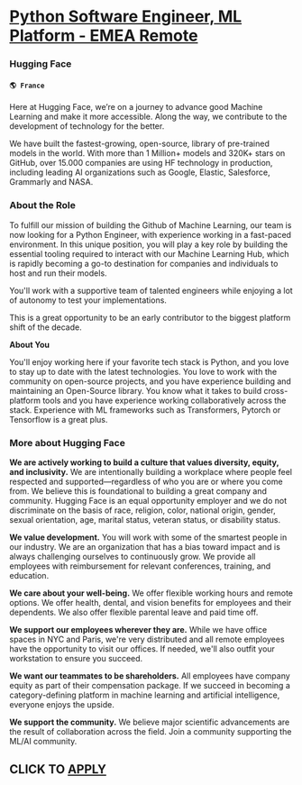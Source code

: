 # [Python Software Engineer, ML Platform - EMEA Remote](https://www.remotewlb.com/apply/python-software-engineer-ml-platform-emea-remote-71373)  
### Hugging Face  
#### `🌎 France`  

Here at Hugging Face, we’re on a journey to advance good Machine Learning and make it more accessible. Along the way, we contribute to the development of technology for the better.

We have built the fastest-growing, open-source, library of pre-trained models in the world. With more than 1 Million+ models and 320K+ stars on GitHub, over 15.000 companies are using HF technology in production, including leading AI organizations such as Google, Elastic, Salesforce, Grammarly and NASA.

### About the Role

To fulfill our mission of building the Github of Machine Learning, our team is now looking for a Python Engineer, with experience working in a fast-paced environment. In this unique position, you will play a key role by building the essential tooling required to interact with our Machine Learning Hub, which is rapidly becoming a go-to destination for companies and individuals to host and run their models.

You'll work with a supportive team of talented engineers while enjoying a lot of autonomy to test your implementations.

This is a great opportunity to be an early contributor to the biggest platform shift of the decade.

**About You**

You'll enjoy working here if your favorite tech stack is Python, and you love to stay up to date with the latest technologies. You love to work with the community on open-source projects, and you have experience building and maintaining an Open-Source library. You know what it takes to build cross-platform tools and you have experience working collaboratively across the stack. Experience with ML frameworks such as Transformers, Pytorch or Tensorflow is a great plus.

### More about Hugging Face

 **We are actively working to build a culture that values diversity, equity, and inclusivity.** We are intentionally building a workplace where people feel respected and supported—regardless of who you are or where you come from. We believe this is foundational to building a great company and community. Hugging Face is an equal opportunity employer and we do not discriminate on the basis of race, religion, color, national origin, gender, sexual orientation, age, marital status, veteran status, or disability status.

 **We value development.** You will work with some of the smartest people in our industry. We are an organization that has a bias toward impact and is always challenging ourselves to continuously grow. We provide all employees with reimbursement for relevant conferences, training, and education.

 **We care about your well-being.** We offer flexible working hours and remote options. We offer health, dental, and vision benefits for employees and their dependents. We also offer flexible parental leave and paid time off.

 **We support our employees wherever they are.** While we have office spaces in NYC and Paris, we're very distributed and all remote employees have the opportunity to visit our offices. If needed, we'll also outfit your workstation to ensure you succeed.

 **We want our teammates to be shareholders.** All employees have company equity as part of their compensation package. If we succeed in becoming a category-defining platform in machine learning and artificial intelligence, everyone enjoys the upside.

 **We support the community.** We believe major scientific advancements are the result of collaboration across the field. Join a community supporting the ML/AI community.

  
## CLICK TO [APPLY](https://www.remotewlb.com/apply/python-software-engineer-ml-platform-emea-remote-71373)

